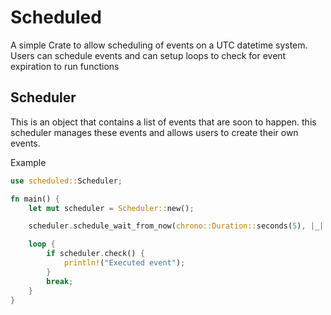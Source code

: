 # Scheduled
A simple Crate to allow scheduling of events on a UTC datetime system.
Users can schedule events and can setup loops to check for event expiration to run
functions

## Scheduler
This is an object that contains a list of events that are soon to happen.
this scheduler manages these events and allows users to create their own events.

Example
```rust
use scheduled::Scheduler;

fn main() {
    let mut scheduler = Scheduler::new();

    scheduler.schedule_wait_from_now(chrono::Duration::seconds(5), |_| {println!("Hello World")});

    loop {
        if scheduler.check() {
            println!("Executed event");
        }
        break;
    }
}
```